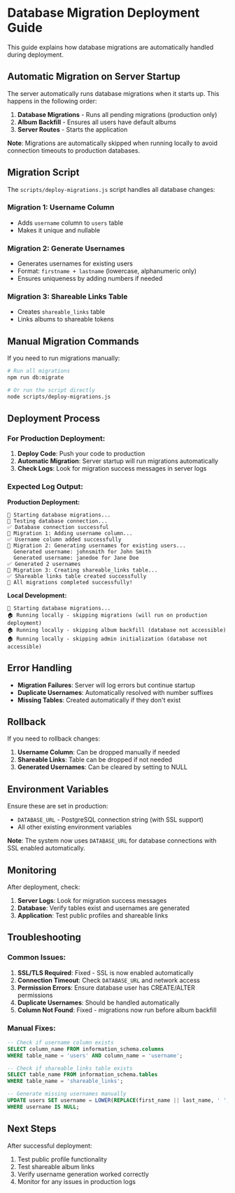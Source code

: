 # Database Migration Deployment Guide

This guide explains how database migrations are automatically handled during deployment.

## Automatic Migration on Server Startup

The server automatically runs database migrations when it starts up. This happens in the following order:

1. **Database Migrations** - Runs all pending migrations (production only)
2. **Album Backfill** - Ensures all users have default albums
3. **Server Routes** - Starts the application

**Note**: Migrations are automatically skipped when running locally to avoid connection timeouts to production databases.

## Migration Script

The `scripts/deploy-migrations.js` script handles all database changes:

### Migration 1: Username Column
- Adds `username` column to `users` table
- Makes it unique and nullable

### Migration 2: Generate Usernames
- Generates usernames for existing users
- Format: `firstname + lastname` (lowercase, alphanumeric only)
- Ensures uniqueness by adding numbers if needed

### Migration 3: Shareable Links Table
- Creates `shareable_links` table
- Links albums to shareable tokens

## Manual Migration Commands

If you need to run migrations manually:

```bash
# Run all migrations
npm run db:migrate

# Or run the script directly
node scripts/deploy-migrations.js
```

## Deployment Process

### For Production Deployment:

1. **Deploy Code**: Push your code to production
2. **Automatic Migration**: Server startup will run migrations automatically
3. **Check Logs**: Look for migration success messages in server logs

### Expected Log Output:

**Production Deployment:**
```
🚀 Starting database migrations...
🔌 Testing database connection...
✅ Database connection successful
📝 Migration 1: Adding username column...
✅ Username column added successfully
👤 Migration 2: Generating usernames for existing users...
  Generated username: johnsmith for John Smith
  Generated username: janedoe for Jane Doe
✅ Generated 2 usernames
🔗 Migration 3: Creating shareable_links table...
✅ Shareable links table created successfully
🎉 All migrations completed successfully!
```

**Local Development:**
```
🚀 Starting database migrations...
🏠 Running locally - skipping migrations (will run on production deployment)
🏠 Running locally - skipping album backfill (database not accessible)
🏠 Running locally - skipping admin initialization (database not accessible)
```

## Error Handling

- **Migration Failures**: Server will log errors but continue startup
- **Duplicate Usernames**: Automatically resolved with number suffixes
- **Missing Tables**: Created automatically if they don't exist

## Rollback

If you need to rollback changes:

1. **Username Column**: Can be dropped manually if needed
2. **Shareable Links**: Table can be dropped if not needed
3. **Generated Usernames**: Can be cleared by setting to NULL

## Environment Variables

Ensure these are set in production:

- `DATABASE_URL` - PostgreSQL connection string (with SSL support)
- All other existing environment variables

**Note**: The system now uses `DATABASE_URL` for database connections with SSL enabled automatically.

## Monitoring

After deployment, check:

1. **Server Logs**: Look for migration success messages
2. **Database**: Verify tables exist and usernames are generated
3. **Application**: Test public profiles and shareable links

## Troubleshooting

### Common Issues:

1. **SSL/TLS Required**: Fixed - SSL is now enabled automatically
2. **Connection Timeout**: Check `DATABASE_URL` and network access
3. **Permission Errors**: Ensure database user has CREATE/ALTER permissions
4. **Duplicate Usernames**: Should be handled automatically
5. **Column Not Found**: Fixed - migrations now run before album backfill

### Manual Fixes:

```sql
-- Check if username column exists
SELECT column_name FROM information_schema.columns 
WHERE table_name = 'users' AND column_name = 'username';

-- Check if shareable_links table exists
SELECT table_name FROM information_schema.tables 
WHERE table_name = 'shareable_links';

-- Generate missing usernames manually
UPDATE users SET username = LOWER(REPLACE(first_name || last_name, ' ', '')) 
WHERE username IS NULL;
```

## Next Steps

After successful deployment:

1. Test public profile functionality
2. Test shareable album links
3. Verify username generation worked correctly
4. Monitor for any issues in production logs
